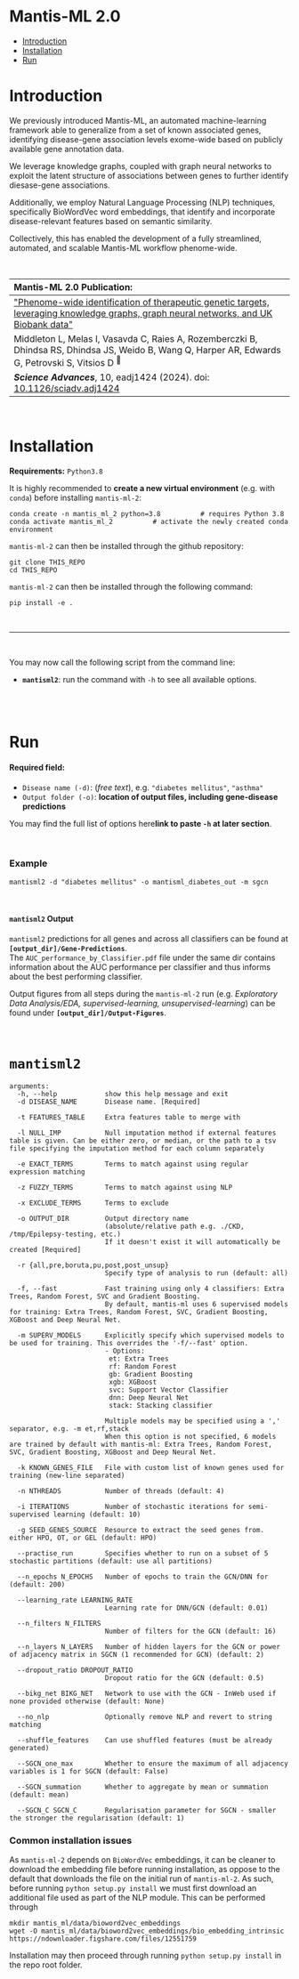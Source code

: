 # Mantis-ML 2.0


- [Introduction](#introduction) 
- [Installation](#installation) 
- [Run](#run) 



Introduction
============
We previously introduced Mantis-ML, an automated machine-learning framework able to generalize from a set of known associated genes, identifying disease-gene association levels exome-wide based on publicly available gene annotation data.

We leverage knowledge graphs, coupled with graph neural networks to exploit the latent structure of associations between genes to further identify diesase-gene associations.

Additionally, we employ Natural Language Processing (NLP) techniques, specifically BioWordVec word embeddings, that identify and incorporate disease-relevant features based on semantic similarity. 

Collectively, this has enabled the development of a fully streamlined, automated, and scalable Mantis-ML workflow phenome-wide. 

<br>

|Mantis-ML 2.0 Publication: |
| :---- |
|["Phenome-wide identification of therapeutic genetic targets, leveraging knowledge graphs, graph neural networks, and UK Biobank data"](https://www.science.org/doi/10.1126/sciadv.adj1424)|
|Middleton L, Melas I, Vasavda C, Raies A, Rozemberczki B, Dhindsa RS, Dhindsa JS, Weido B, Wang Q, Harper AR, Edwards G, Petrovski S, Vitsios D <sup>:email:</sup>|
|_**Science Advances**_, 10, eadj1424 (2024). doi: [10.1126/sciadv.adj1424](10.1126/sciadv.adj1424)|



<br>

Installation
============


**Requirements:** `Python3.8`

It is highly recommended to **create a new virtual environment** (e.g. with `conda`) before installing `mantis-ml-2`:
```
conda create -n mantis_ml_2 python=3.8          # requires Python 3.8
conda activate mantis_ml_2			# activate the newly created conda environment
```

`mantis-ml-2` can then be installed through the github repository:

```
git clone THIS_REPO
cd THIS_REPO
```

`mantis-ml-2` can then be installed through the following command:

```
pip install -e .
```

<br>


---

<br>


You may now call the following script from the command line:
- **`mantisml2`**: run the command with `-h` to see all available options.


<br><br>



Run
===


#### Required field:
- `Disease name (-d)`: (*free text*), e.g. `"diabetes mellitus"`, `"asthma"`
- `Output folder (-o)`: **location of output files, including gene-disease predictions**


You may find the full list of options here**link to paste `-h` at later section**.



<br>

### Example

```
mantisml2 -d "diabetes mellitus" -o mantisml_diabetes_out -m sgcn
```

<br>



#### `mantisml2` Output
`mantisml2` predictions for all genes and across all classifiers can be found at **`[output_dir]/Gene-Predictions`**. 
<br>
The `AUC_performance_by_Classifier.pdf` file under the same dir contains information about the AUC performance per classifier and thus informs about the best performing classifier.

Output figures from all steps during the `mantis-ml-2` run (e.g. *Exploratory Data Analysis/EDA, supervised-learning, unsupervised-learning*) can be found under **`[output_dir]/Output-Figures`**.

<br>



`mantisml2`
=========


```
arguments:
  -h, --help            show this help message and exit
  -d DISEASE_NAME       Disease name. [Required]

  -t FEATURES_TABLE     Extra features table to merge with

  -l NULL_IMP           Null imputation method if external features table is given. Can be either zero, or median, or the path to a tsv file specifying the imputation method for each column separately

  -e EXACT_TERMS        Terms to match against using regular expression matching

  -z FUZZY_TERMS        Terms to match against using NLP

  -x EXCLUDE_TERMS      Terms to exclude

  -o OUTPUT_DIR         Output directory name
                        (absolute/relative path e.g. ./CKD, /tmp/Epilepsy-testing, etc.)
                        If it doesn't exist it will automatically be created [Required]

  -r {all,pre,boruta,pu,post,post_unsup}
                        Specify type of analysis to run (default: all)

  -f, --fast            Fast training using only 4 classifiers: Extra Trees, Random Forest, SVC and Gradient Boosting.
                        By default, mantis-ml uses 6 supervised models for training: Extra Trees, Random Forest, SVC, Gradient Boosting, XGBoost and Deep Neural Net.

  -m SUPERV_MODELS      Explicitly specify which supervised models to be used for training. This overrides the '-f/--fast' option.
                        - Options:
                         et: Extra Trees
                         rf: Random Forest
                         gb: Gradient Boosting
                         xgb: XGBoost
                         svc: Support Vector Classifier
                         dnn: Deep Neural Net
                         stack: Stacking classifier

                        Multiple models may be specified using a ',' separator, e.g. -m et,rf,stack
                        When this option is not specified, 6 models are trained by default with mantis-ml: Extra Trees, Random Forest, SVC, Gradient Boosting, XGBoost and Deep Neural Net.

  -k KNOWN_GENES_FILE   File with custom list of known genes used for training (new-line separated)

  -n NTHREADS           Number of threads (default: 4)

  -i ITERATIONS         Number of stochastic iterations for semi-supervised learning (default: 10)

  -g SEED_GENES_SOURCE  Resource to extract the seed genes from. either HPO, OT, or GEL (default: HPO)

  --practise_run        Specifies whether to run on a subset of 5 stochastic partitions (default: use all partitions)

  --n_epochs N_EPOCHS   Number of epochs to train the GCN/DNN for (default: 200)

  --learning_rate LEARNING_RATE
                        Learning rate for DNN/GCN (default: 0.01)

  --n_filters N_FILTERS
                        Number of filters for the GCN (default: 16)

  --n_layers N_LAYERS   Number of hidden layers for the GCN or power of adjacency matrix in SGCN (1 recommended for GCN) (default: 2)

  --dropout_ratio DROPOUT_RATIO
                        Dropout ratio for the GCN (default: 0.5)

  --bikg_net BIKG_NET   Network to use with the GCN - InWeb used if none provided otherwise (default: None)

  --no_nlp              Optionally remove NLP and revert to string matching

  --shuffle_features    Can use shuffled features (must be already generated)

  --SGCN_one_max        Whether to ensure the maximum of all adjacency variables is 1 for SGCN (default: False)

  --SGCN_summation      Whether to aggregate by mean or summation (default: mean)

  --SGCN_C SGCN_C       Regularisation parameter for SGCN - smaller the stronger the regularisation (default: 1)

```



### Common installation issues

As `mantis-ml-2` depends on `BioWordVec` embeddings, it can be cleaner to download the embedding file before running
installation, as oppose to the default that downloads the file on the initial run of `mantis-ml-2`.
As such, before running `python setup.py install` we must first download an additional file used as part of the NLP module.
This can be performed through 

```
mkdir mantis_ml/data/bioword2vec_embeddings
wget -O mantis_ml/data/bioword2vec_embeddings/bio_embedding_intrinsic  https://ndownloader.figshare.com/files/12551759
```


Installation may then proceed through running `python setup.py install` in the repo root folder.



